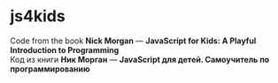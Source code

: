 # js4kids
Code from the book <b>Nick Morgan</b> — <b>JavaScript for Kids: A Playful Introduction to Programming</b><br>
Код из книги <b>Ник Морган</b> — <b>JavaScript для детей. Самоучитель по программированию</b>

